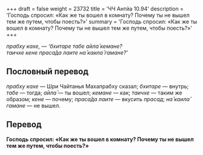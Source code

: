 +++
draft = false
weight = 23732
title = 'ЧЧ Антйа 10.94'
description = 'Господь спросил: «Как же ты вошел в комнату? Почему ты не вышел тем же путем, чтобы поесть?»'
summary = 'Господь спросил: «Как же ты вошел в комнату? Почему ты не вышел тем же путем, чтобы поесть?»'
+++

_прабху кахе, — ‘бхитаре табе а̄ила̄ кемане?  
таичхе кене праса̄да лаите на̄ каила̄ гамане?’_

## Пословный перевод

_прабху_ _кахе_ — Шри Чайтанья Махапрабху сказал; _бхитаре_ — внутрь; _табе_ — тогда; _а̄ила̄_ — ты вошел; _кемане_ — как; _таичхе_ — таким же образом; _кене_ — почему; _праса̄да_ _лаите_ — вкусить _прасад_; _на̄_ _каила̄_ _гамане_ — не вышел.

## Перевод

**Господь спросил: «Как же ты вошел в комнату? Почему ты не вышел тем же путем, чтобы поесть?»**
